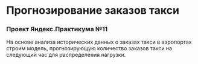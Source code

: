 # Прогнозирование заказов такси
### Проект Яндекс.Практикума №11
На основе анализа исторических данных о заказах такси в аэропортах строим модель, прогнозирующую количество заказов такси на следующий час для распределения нагрузки.

